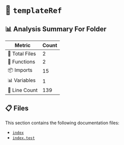 # 📁 `templateRef`

## 📊 Analysis Summary For Folder

| Metric | Count |
|--------|-------|
| 📁 Total Files | 2 |
| 🔧 Functions | 2 |
| 📦 Imports | 15 |
| 📊 Variables | 1 |
| 🔢 Line Count | 139 |


## 📋 Files

This section contains the following documentation files:

- [`index`](./index.md)
- [`index.test`](./index.test.md)